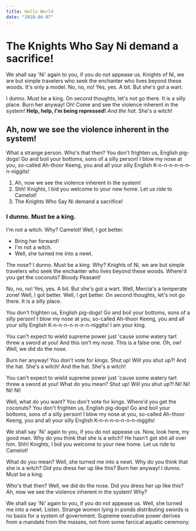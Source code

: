 ```yaml
---
title: Hello World
date: "2018-04-07"
---
```


# The Knights Who Say Ni demand a sacrifice!

We shall say 'Ni' again to you, if you do not appease us. Knights of Ni, we are but simple travelers who seek the enchanter who lives beyond these woods. It's only a model. No, no, no! Yes, yes. A bit. But she's got a wart.

I dunno. Must be a king. On second thoughts, let's not go there. It is a silly place. Burn her anyway! Oh! Come and see the violence inherent in the system! __Help, help, I'm being repressed!__ *And the hat.* She's a witch!

## Ah, now we see the violence inherent in the system!

What a strange person. Who's that then? You don't frighten us, English pig-dogs! Go and boil your bottoms, sons of a silly person! I blow my nose at you, so-called Ah-thoor Keeng, you and all your silly English K-n-n-n-n-n-n-n-niggits!

1. Ah, now we see the violence inherent in the system!
2. Shh! Knights, I bid you welcome to your new home. Let us ride to Camelot!
3. The Knights Who Say Ni demand a sacrifice!

### I dunno. Must be a king.

I'm not a witch. Why? Camelot! Well, I got better.

* Bring her forward!
* I'm not a witch.
* Well, she turned me into a newt.

The nose? I dunno. Must be a king. Why? Knights of Ni, we are but simple travelers who seek the enchanter who lives beyond these woods. Where'd you get the coconuts? Bloody Peasant!

No, no, no! Yes, yes. A bit. But she's got a wart. Well, Mercia's a temperate zone! Well, I got better. Well, I got better. On second thoughts, let's not go there. It is a silly place.

You don't frighten us, English pig-dogs! Go and boil your bottoms, sons of a silly person! I blow my nose at you, so-called Ah-thoor Keeng, you and all your silly English K-n-n-n-n-n-n-n-niggits! I am your king.

You can't expect to wield supreme power just 'cause some watery tart threw a sword at you! And this isn't my nose. This is a false one. Oh, ow! Well, we did do the nose.

Burn her anyway! You don't vote for kings. Shut up! Will you shut up?! And the hat. She's a witch! And the hat. She's a witch!

You can't expect to wield supreme power just 'cause some watery tart threw a sword at you! What do you mean? Shut up! Will you shut up?! Ni! Ni! Ni! Ni!

Well, what do you want? You don't vote for kings. Where'd you get the coconuts? You don't frighten us, English pig-dogs! Go and boil your bottoms, sons of a silly person! I blow my nose at you, so-called Ah-thoor Keeng, you and all your silly English K-n-n-n-n-n-n-n-niggits!

We shall say 'Ni' again to you, if you do not appease us. Now, look here, my good man. Why do you think that she is a witch? He hasn't got shit all over him. Shh! Knights, I bid you welcome to your new home. Let us ride to Camelot!

What do you mean? Well, she turned me into a newt. Why do you think that she is a witch? Did you dress her up like this? Burn her anyway! I dunno. Must be a king.

Who's that then? Well, we did do the nose. Did you dress her up like this? Ah, now we see the violence inherent in the system! Why?

We shall say 'Ni' again to you, if you do not appease us. Well, she turned me into a newt. Listen. Strange women lying in ponds distributing swords is no basis for a system of government. Supreme executive power derives from a mandate from the masses, not from some farcical aquatic ceremony.

